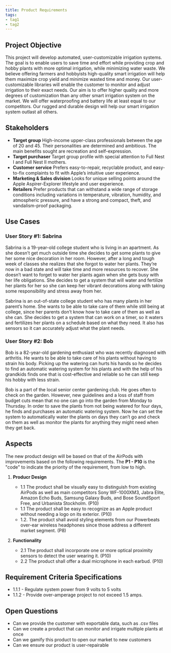 ```yaml
---
title: Product Requirements
tags:
- tag1
- tag2
---
```


## Project Objective

This project will develop automated, user-customizable irrigation systems. The goal is to enable users to save time and effort while providing crop and hobby plants with more optimal irrigation, while minimizing water waste. We believe offering farmers and hobbyists high-quality smart irrigation will help them maximize crop yield and minimize wasted time and money. Our user-customizable libraries will enable the customer to monitor and adjust irrigation to their exact needs. Our aim is to offer higher quality and more degrees of customization than any other smart irrigation system on the market. We will offer waterproofing and battery life at least equal to our competitors. Our rugged and durable design will help our smart irrigation system outlast all others. 


## Stakeholders

- **Target group** High-income upper-class professionals between the age of 20 and 45. Their personalities are determined and ambitious. The main benefits sought are recreation and self-expression.
- **Target purchaser** Target group profile with special attention to Full Nest I and Full Nest II mothers.
- **Customer service** Prefers easy-to-repair, recyclable product, and easy-to-fix complaints to fit with Apple’s intuitive user experience.
- **Marketing & Sales division** Looks for unique selling points around the Apple Aspirer-Explorer lifestyle and user experience.
- **Retailers** Prefer products that can withstand a wide range of storage conditions including variations in temperature, vibration, humidity, and atmospheric pressure, and have a strong and compact, theft, and vandalism-proof packaging.


## Use Cases

### User Story #1: Sabrina
Sabrina is a 19-year-old college student who is living in an apartment. As she doesn’t get much outside time she decides to get some plants to give her some nice decoration in her room. However, after a long and tough week of classes she realizes that she forgot to water her plants. They’re now in a bad state and will take time and more resources to recover. She doesn’t want to forget to water her plants again when she gets busy with her life obligations. She decides to get a system that will water and fertilize her plants for her so she can keep her vibrant decorations along with taking some responsibility and stress away from her.

Sabrina is an out-of-state college student who has many plants in her parent’s home. She wants to be able to take care of them while still being at college, since her parents don’t know how to take care of them as well as she can. She decides to get a system that can work on a timer, so it waters and fertilizes her plants on a schedule based on what they need. It also has sensors so it can accurately adjust what the plant needs.

### User Story #2: Bob
Bob is a 82-year-old gardening enthusiast who was recently diagnosed with arthritis. He wants to be able to take care of his plants without having to strain his body. Picking up the watering can hurts his hands so he decides to find an automatic watering system for his plants and with the help of his grandkids finds one that is cost-effective and reliable so he can still keep his hobby with less strain.

Bob is a part of the local senior center gardening club. He goes often to check on the garden. However, new guidelines and a loss of staff from budget cuts mean that no one can go into the garden from Monday to Thursday. In order to save the plants from not being watered for four days, he finds and purchases an automatic watering system. Now he can set the system to automatically water the plants on days they can’t go and check on them as well as monitor the plants for anything they might need when they get back. 


## Aspects

The new product design will be based on that of the AirPods with improvements based on the following requirements. The **P1 - P10** is the "code" to indicate the priority of the requirement, from low to high.

1. **Producr Design**
   * 1.1 The product shall be visually easy to distinguish from existing AirPods as well as main competitors Sony WF-1000XM3, Jabra Elite, Amazon Echo Buds, Samsung Galaxy Buds, and Bose SoundSport Free, and Urbanista Stockholm. (P10)
   * 1.1 The product shall be easy to recognize as an Apple product without needing a logo on its exterior. (P10)
   * 1.2. The product shall avoid styling elements from our Powerbeats over-ear wireless headphones since those address a different market segment. (P8)
  
1. **Functionality**
      * 2.1 The product shall incorporate one or more optical proximity sensors to detect the user wearing it. (P10)
      * 2.2 The product shall offer a dual microphone in each earbud. (P10)

## Requirement Criteria Specifications

* 1.1.1 - Regulate system power from 9 volts to 5 volts
* 1.1.2 - Provide over-amperage project to not exceed 1.5 amps.

## Open Questions

* Can we provide the customer with exportable data, such as .csv files 
* Can we create a product that can monitor and irrigate multiple plants at once
* Can we gamify this product to open our market to new customers
* Can we ensure our product is user-repairable

